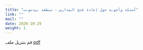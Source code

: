 ```yaml
---
title: "أسئلة وأجوبة حول إعادة فتح المدارس - منطقة بيدمونت"
link: ""
mail: ""
date: 2020-10-29
weight: 1
---
```


قم بتنزيل ملف [pdf](/documents/domande_e_risposte_ripresa_scuole_28.10.20.pdf)
